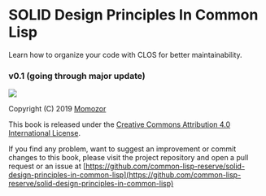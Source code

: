 # SOLID Design Principles In Common Lisp

Learn how to organize your code with CLOS for better maintainability.

### v0.1 (going through major update)

![](https://i.creativecommons.org/l/by/4.0/88x31.png)

Copyright \(C\) 2019 [Momozor](https://github.com/momozor)

This book is released under the [Creative Commons Attribution 4.0 International License](http://creativecommons.org/licenses/by/4.0/).

If you find any problem, want to suggest an improvement or commit changes to this book, please visit the project repository and open a pull request or an issue at  [https://github.com/common-lisp-reserve/solid-design-principles-in-common-lisp](https://github.com/common-lisp-reserve/solid-design-principles-in-common-lisp)

